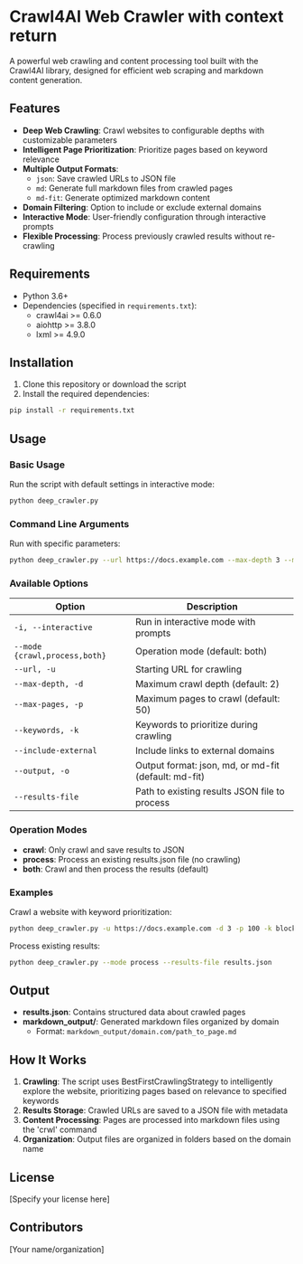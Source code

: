 # Crawl4AI Web Crawler with context return

A powerful web crawling and content processing tool built with the Crawl4AI library, designed for efficient web scraping and markdown content generation.

## Features

- **Deep Web Crawling**: Crawl websites to configurable depths with customizable parameters
- **Intelligent Page Prioritization**: Prioritize pages based on keyword relevance
- **Multiple Output Formats**:
  - `json`: Save crawled URLs to JSON file
  - `md`: Generate full markdown files from crawled pages
  - `md-fit`: Generate optimized markdown content
- **Domain Filtering**: Option to include or exclude external domains
- **Interactive Mode**: User-friendly configuration through interactive prompts
- **Flexible Processing**: Process previously crawled results without re-crawling

## Requirements

- Python 3.6+
- Dependencies (specified in `requirements.txt`):
  - crawl4ai >= 0.6.0
  - aiohttp >= 3.8.0
  - lxml >= 4.9.0

## Installation

1. Clone this repository or download the script
2. Install the required dependencies:

```bash
pip install -r requirements.txt
```

## Usage

### Basic Usage

Run the script with default settings in interactive mode:

```bash
python deep_crawler.py
```

### Command Line Arguments

Run with specific parameters:

```bash
python deep_crawler.py --url https://docs.example.com --max-depth 3 --max-pages 100
```

### Available Options

| Option | Description |
|--------|-------------|
| `-i, --interactive` | Run in interactive mode with prompts |
| `--mode {crawl,process,both}` | Operation mode (default: both) |
| `--url, -u` | Starting URL for crawling |
| `--max-depth, -d` | Maximum crawl depth (default: 2) |
| `--max-pages, -p` | Maximum pages to crawl (default: 50) |
| `--keywords, -k` | Keywords to prioritize during crawling |
| `--include-external` | Include links to external domains |
| `--output, -o` | Output format: json, md, or md-fit (default: md-fit) |
| `--results-file` | Path to existing results JSON file to process |

### Operation Modes

- **crawl**: Only crawl and save results to JSON
- **process**: Process an existing results.json file (no crawling)
- **both**: Crawl and then process the results (default)

### Examples

Crawl a website with keyword prioritization:

```bash
python deep_crawler.py -u https://docs.example.com -d 3 -p 100 -k blockchain defi web3
```

Process existing results:

```bash
python deep_crawler.py --mode process --results-file results.json
```

## Output

- **results.json**: Contains structured data about crawled pages
- **markdown_output/**: Generated markdown files organized by domain
  - Format: `markdown_output/domain.com/path_to_page.md`

## How It Works

1. **Crawling**: The script uses BestFirstCrawlingStrategy to intelligently explore the website, prioritizing pages based on relevance to specified keywords
2. **Results Storage**: Crawled URLs are saved to a JSON file with metadata
3. **Content Processing**: Pages are processed into markdown files using the 'crwl' command
4. **Organization**: Output files are organized in folders based on the domain name

## License

[Specify your license here]

## Contributors

[Your name/organization]
